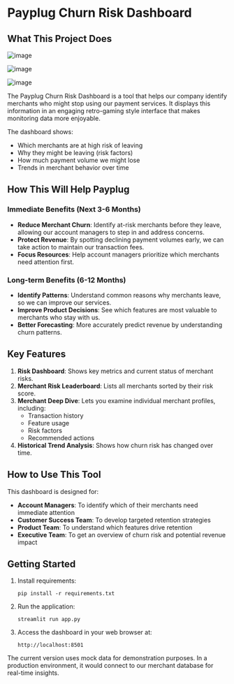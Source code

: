 # Payplug Churn Risk Dashboard

## What This Project Does

![image](https://github.com/user-attachments/assets/c16ffe1b-fc88-46b8-81c3-8a51f9b37897)

![image](https://github.com/user-attachments/assets/04ab9d23-0b45-455c-89de-16aa5784400f)

![image](https://github.com/user-attachments/assets/07310c5f-02b2-41ba-83fc-3ffdc4e02370)




The Payplug Churn Risk Dashboard is a tool that helps our company identify merchants who might stop using our payment services. It displays this information in an engaging retro-gaming style interface that makes monitoring data more enjoyable.

The dashboard shows:
- Which merchants are at high risk of leaving
- Why they might be leaving (risk factors)
- How much payment volume we might lose
- Trends in merchant behavior over time

## How This Will Help Payplug

### Immediate Benefits (Next 3-6 Months)
- **Reduce Merchant Churn**: Identify at-risk merchants before they leave, allowing our account managers to step in and address concerns.
- **Protect Revenue**: By spotting declining payment volumes early, we can take action to maintain our transaction fees.
- **Focus Resources**: Help account managers prioritize which merchants need attention first.

### Long-term Benefits (6-12 Months)
- **Identify Patterns**: Understand common reasons why merchants leave, so we can improve our services.
- **Improve Product Decisions**: See which features are most valuable to merchants who stay with us.
- **Better Forecasting**: More accurately predict revenue by understanding churn patterns.

## Key Features

1. **Risk Dashboard**: Shows key metrics and current status of merchant risks.
2. **Merchant Risk Leaderboard**: Lists all merchants sorted by their risk score.
3. **Merchant Deep Dive**: Lets you examine individual merchant profiles, including:
   - Transaction history
   - Feature usage
   - Risk factors
   - Recommended actions
4. **Historical Trend Analysis**: Shows how churn risk has changed over time.

## How to Use This Tool

This dashboard is designed for:
- **Account Managers**: To identify which of their merchants need immediate attention
- **Customer Success Team**: To develop targeted retention strategies
- **Product Team**: To understand which features drive retention
- **Executive Team**: To get an overview of churn risk and potential revenue impact

## Getting Started

1. Install requirements:
   ```
   pip install -r requirements.txt
   ```

2. Run the application:
   ```
   streamlit run app.py
   ```

3. Access the dashboard in your web browser at:
   ```
   http://localhost:8501
   ```



The current version uses mock data for demonstration purposes. In a production environment, it would connect to our merchant database for real-time insights.
